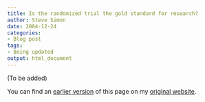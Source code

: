 ```yaml
---
title: Is the randomized trial the gold standard for research? 
author: Steve Simon
date: 2004-12-24
categories:
- Blog post
tags:
- Being updated
output: html_document
---
```


(To be added)

<!---More--->

You can find an [earlier version](http://www.pmean.com/04/GoldStandard.html) of this page on my [original website](http://www.pmean.com/original_site.html).
